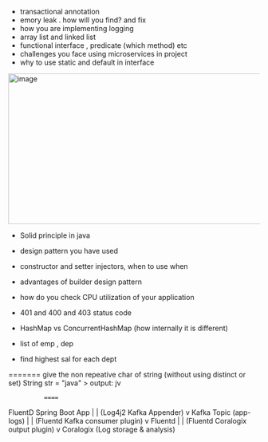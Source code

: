 
- transactional annotation
-	emory leak . how will you find? and fix
-	how you are implementing logging
- 	array list and linked list
-	functional interface , predicate (which method) etc
-	challenges you face using microservices in project
-	why to use static and default in interface
<img width="774" height="302" alt="image" src="https://github.com/user-attachments/assets/4f6e2f3e-89d0-4c2a-b7e8-2fff466e85b3" />

-	Solid principle in java
-	design pattern you have used
-	constructor and setter injectors, when to use when
-	advantages of builder design pattern
-	how do you check CPU utilization of your application
-	401 and 400 and 403 status code
-	HashMap vs ConcurrentHashMap (how internally it is different)

-	list of emp , dep 
-	find highest sal for each dept
	
=======
give the non repeative char of string (without using distinct or set)
String str  = "java"  >  output: jv
			  
			  ====
			  


FluentD
Spring Boot App
   |
   | (Log4j2 Kafka Appender)
   v
Kafka Topic (app-logs)
   |
   | (Fluentd Kafka consumer plugin)
   v
Fluentd
   |
   | (Fluentd Coralogix output plugin)
   v
Coralogix (Log storage & analysis)
